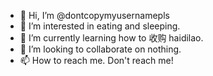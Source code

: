 - 👋 Hi, I’m @dontcopymyusernamepls
- 👀 I’m interested in eating and sleeping.
- 🌱 I’m currently learning how to 收购 haidilao.
- 💞️ I’m looking to collaborate on nothing.
- 📫 How to reach me. Don't reach me!

<!---
dontcopymyusernamepls/dontcopymyusernamepls is a ✨ special ✨ repository because its `README.md` (this file) appears on your GitHub profile.
You can click the Preview link to take a look at your changes.
--->
